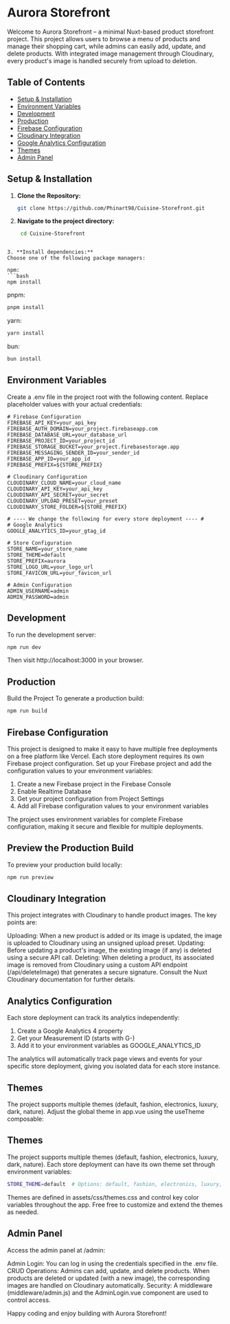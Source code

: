 # Aurora Storefront

Welcome to Aurora Storefront – a minimal Nuxt-based product storefront project. This project allows users to browse a menu of products and manage their shopping cart, while admins can easily add, update, and delete products. With integrated image management through Cloudinary, every product's image is handled securely from upload to deletion.


## Table of Contents

- [Setup & Installation](#setup--installation)
- [Environment Variables](#environment-variables)
- [Development](#development)
- [Production](#production)
- [Firebase Configuration](#firebase-configuration)
- [Cloudinary Integration](#cloudinary-integration)
- [Google Analytics Configuration](#google-analytics-configuration)
- [Themes](#themes)
- [Admin Panel](#admin-panel)


## Setup & Installation

1. **Clone the Repository:**
   ```bash
   git clone https://github.com/Phinart98/Cuisine-Storefront.git
   ```

2. **Navigate to the project directory:**
   ```bash
    cd Cuisine-Storefront
```

3. **Install dependencies:**
Choose one of the following package managers:

npm:
```bash
npm install
```

pnpm:
```bash
pnpm install
```

yarn:
```bash
yarn install
```

bun:
 ```bash
bun install
```

## Environment Variables
Create a .env file in the project root with the following content. Replace placeholder values with your actual credentials:
```env
# Firebase Configuration
FIREBASE_API_KEY=your_api_key
FIREBASE_AUTH_DOMAIN=your_project.firebaseapp.com
FIREBASE_DATABASE_URL=your_database_url
FIREBASE_PROJECT_ID=your_project_id
FIREBASE_STORAGE_BUCKET=your_project.firebasestorage.app
FIREBASE_MESSAGING_SENDER_ID=your_sender_id
FIREBASE_APP_ID=your_app_id
FIREBASE_PREFIX=${STORE_PREFIX}

# Cloudinary Configuration
CLOUDINARY_CLOUD_NAME=your_cloud_name
CLOUDINARY_API_KEY=your_api_key
CLOUDINARY_API_SECRET=your_secret
CLOUDINARY_UPLOAD_PRESET=your_preset
CLOUDINARY_STORE_FOLDER=${STORE_PREFIX}

# ---- We change the following for every store deployment ---- #
# Google Analytics
GOOGLE_ANALYTICS_ID=your_gtag_id

# Store Configuration
STORE_NAME=your_store_name
STORE_THEME=default
STORE_PREFIX=aurora
STORE_LOGO_URL=your_logo_url
STORE_FAVICON_URL=your_favicon_url

# Admin Configuration
ADMIN_USERNAME=admin
ADMIN_PASSWORD=admin
```

## Development
To run the development server:
```bash
npm run dev
```

Then visit http://localhost:3000 in your browser.

## Production
Build the Project
To generate a production build:
```bash
npm run build
```

## Firebase Configuration
This project is designed to make it easy to have multiple free deployments on a free platform like Vercel. Each store deployment requires its own Firebase project configuration. Set up your Firebase project and add the configuration values to your environment variables:

1. Create a new Firebase project in the Firebase Console
2. Enable Realtime Database
3. Get your project configuration from Project Settings
4. Add all Firebase configuration values to your environment variables

The project uses environment variables for complete Firebase configuration, making it secure and flexible for multiple deployments.


## Preview the Production Build
To preview your production build locally:
```bash
npm run preview
```

## Cloudinary Integration
This project integrates with Cloudinary to handle product images. The key points are:

Uploading: When a new product is added or its image is updated, the image is uploaded to Cloudinary using an unsigned upload preset.
Updating: Before updating a product's image, the existing image (if any) is deleted using a secure API call.
Deleting: When deleting a product, its associated image is removed from Cloudinary using a custom API endpoint (/api/deleteImage) that generates a secure signature.
Consult the Nuxt Cloudinary documentation for further details.

## Analytics Configuration
Each store deployment can track its analytics independently:

1. Create a Google Analytics 4 property
2. Get your Measurement ID (starts with G-)
3. Add it to your environment variables as GOOGLE_ANALYTICS_ID

The analytics will automatically track page views and events for your specific store deployment, giving you isolated data for each store instance.

## Themes
The project supports multiple themes (default, fashion, electronics, luxury, dark, nature). Adjust the global theme in app.vue using the useTheme composable:

## Themes
The project supports multiple themes (default, fashion, electronics, luxury, dark, nature). Each store deployment can have its own theme set through environment variables:

```bash
STORE_THEME=default  # Options: default, fashion, electronics, luxury, dark, nature
```

Themes are defined in assets/css/themes.css and control key color variables throughout the app. Free free to  customize and extend the themes as needed.

## Admin Panel
Access the admin panel at /admin:

Admin Login: You can log in using the credentials specified in the .env file.
CRUD Operations: Admins can add, update, and delete products. When products are deleted or updated (with a new image), the corresponding images are handled on Cloudinary automatically.
Security: A middleware (middleware/admin.js) and the AdminLogin.vue component are used to control access.


Happy coding and enjoy building with Aurora Storefront!
